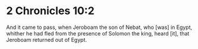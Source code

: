 # 2 Chronicles 10:2

And it came to pass, when Jeroboam the son of Nebat, who [was] in Egypt, whither he had fled from the presence of Solomon the king, heard [it], that Jeroboam returned out of Egypt.